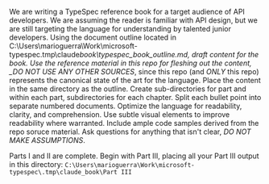 We are writing a TypeSpec reference book for a target audience of API developers. We are assuming the reader is familiar with API design, but we are still targeting the language for understanding by talented junior developers. Using the document outline located in C:\Users\marioguerra\Work\microsoft-typespec\.tmp\claude*book\typespec_book_outline.md, draft content for the book. Use the reference material in this repo for fleshing out the content, \_DO NOT USE ANY OTHER SOURCES*, since this repo (and _ONLY_ this repo) represents the canonical state of the art for the language. Place the content in the same directory as the outline. Create sub-directories for part and within each part, subdirectories for each chapter. Split each bullet point into separate numbered documents. Optimize the language for readability, clarity, and comprehension. Use subtle visual elements to improve readability where warranted. Include ample code samples derived from the repo soruce material. Ask questions for anything that isn't clear, _DO NOT MAKE ASSUMPTIONS_.

Parts I and II are complete. Begin with Part III, placing all your Part III output in this directory:
`C:\Users\marioguerra\Work\microsoft-typespec\.tmp\claude_book\Part III`
